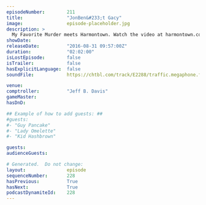 ```yaml
---
episodeNumber:        211
title:                "JonBen&#233;t Gacy"
image:                episode-placeholder.jpg
description: >
  My Favorite Murder meets Harmontown. Watch the video at harmontown.com/live! Become a member!
showDate:             
releaseDate:          "2016-08-31 09:57:00Z"
duration:             "02:02:00"
isLostEpisode:        false
isTrailer:            false
hasExplicitLanguage:  false
soundFile:            https://chtbl.com/track/E2288/traffic.megaphone.fm/STA9584979609.mp3?updated=1559765095

venue:                
comptroller:          "Jeff B. Davis"
gameMaster:           
hasDnD:               

## Example of how to add guests: ##
#guests:
#- "Guy Pancake"
#- "Lady Omelette"
#- "Kid Hashbrown"

guests:
audienceGuests:

# Generated.  Do not change:
layout:               episode
sequenceNumber:       228
hasPrevious:          True
hasNext:              True
podcastDynamiteId:    228
---
```


<!-- The episode description will be rendered here -->
<!-- Add your content below here -->

